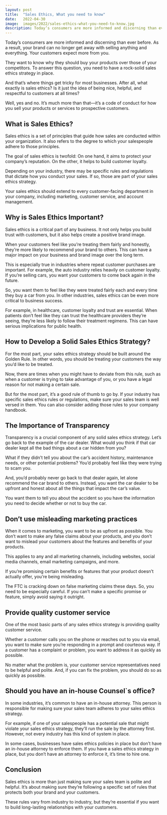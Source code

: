 ```yaml
---
layout: post
title:  "Sales Ethics, What you need to know"
date:   2022-04-30
image:  images/2022/sales-ethics-what-you-need-to-know.jpg
description: Today’s consumers are more informed and discerning than ever before. As a result, your brand can no longer get away with selling anything and everything. Your customers expect more from you.
---
```



Today’s consumers are more informed and discerning than ever before. As a result, your brand can no longer get away with selling anything and everything. Your customers expect more from you.

They want to know why they should buy your products over those of your competitors. To answer this question, you need to have a rock-solid sales ethics strategy in place.

And that’s where things get tricky for most businesses. After all, what exactly is sales ethics? Is it just the idea of being nice, helpful, and respectful to customers at all times?

Well, yes and no. It’s much more than that—it’s a code of conduct for how you sell your products or services to prospective customers.


## What is Sales Ethics?

Sales ethics is a set of principles that guide how sales are conducted within your organization. It also refers to the degree to which your salespeople adhere to those principles.

The goal of sales ethics is twofold: On one hand, it aims to protect your company’s reputation. On the other, it helps to build customer loyalty.

Depending on your industry, there may be specific rules and regulations that dictate how you conduct your sales. If so, those are part of your sales ethics strategy.

Your sales ethics should extend to every customer-facing department in your company, including marketing, customer service, and account management.


## Why is Sales Ethics Important?

Sales ethics is a critical part of any business. It not only helps you build trust with customers, but it also helps create a positive brand image.

When your customers feel like you’re treating them fairly and honestly, they’re more likely to recommend your brand to others. This can have a major impact on your business and brand image over the long term.

This is especially true in industries where repeat customer purchases are important. For example, the auto industry relies heavily on customer loyalty. If you’re selling cars, you want your customers to come back again in the future.

So, you want them to feel like they were treated fairly each and every time they buy a car from you. In other industries, sales ethics can be even more critical to business success.

For example, in healthcare, customer loyalty and trust are essential. When patients don’t feel like they can trust the healthcare providers they’re seeing, they’re less likely to follow their treatment regimens. This can have serious implications for public health.


## How to Develop a Solid Sales Ethics Strategy?

For the most part, your sales ethics strategy should be built around the Golden Rule. In other words, you should be treating your customers the way you’d like to be treated.

Now, there are times when you might have to deviate from this rule, such as when a customer is trying to take advantage of you, or you have a legal reason for not making a certain sale.

But for the most part, it’s a good rule of thumb to go by. If your industry has specific sales ethics rules or regulations, make sure your sales team is well versed in them. You can also consider adding those rules to your company handbook.


## The Importance of Transparency

Transparency is a crucial component of any solid sales ethics strategy. Let’s go back to the example of the car dealer. What would you think if that car dealer kept all the bad things about a car hidden from you?

What if they didn’t tell you about the car’s accident history, maintenance needs, or other potential problems? You’d probably feel like they were trying to scam you.

And, you’d probably never go back to that dealer again, let alone recommend the car brand to others. Instead, you want the car dealer to be upfront and honest about all the things that impact the car’s value.

You want them to tell you about the accident so you have the information you need to decide whether or not to buy the car.


## Don’t use misleading marketing practices

When it comes to marketing, you want to be as upfront as possible. You don’t want to make any false claims about your products, and you don’t want to mislead your customers about the features and benefits of your products.

This applies to any and all marketing channels, including websites, social media channels, email marketing campaigns, and more.

If you’re promising certain benefits or features that your product doesn’t actually offer, you’re being misleading.

The FTC is cracking down on false marketing claims these days. So, you need to be especially careful. If you can’t make a specific promise or feature, simply avoid saying it outright.


## Provide quality customer service

One of the most basic parts of any sales ethics strategy is providing quality customer service.

Whether a customer calls you on the phone or reaches out to you via email, you want to make sure you’re responding in a prompt and courteous way. If a customer has a complaint or problem, you want to address it as quickly as possible.

No matter what the problem is, your customer service representatives need to be helpful and polite. And, if you can fix the problem, you should do so as quickly as possible.


## Should you have an in-house Counsel`s office?

In some industries, it’s common to have an in-house attorney. This person is responsible for making sure your sales team adheres to your sales ethics strategy.

For example, if one of your salespeople has a potential sale that might violate your sales ethics strategy, they’ll run the sale by the attorney first. However, not every industry has this kind of system in place.

In some cases, businesses have sales ethics policies in place but don’t have an in-house attorney to enforce them. If you have a sales ethics strategy in place, but you don’t have an attorney to enforce it, it’s time to hire one.


## Conclusion

Sales ethics is more than just making sure your sales team is polite and helpful. It’s about making sure they’re following a specific set of rules that protects both your brand and your customers.

These rules vary from industry to industry, but they’re essential if you want to build long-lasting relationships with your customers.
